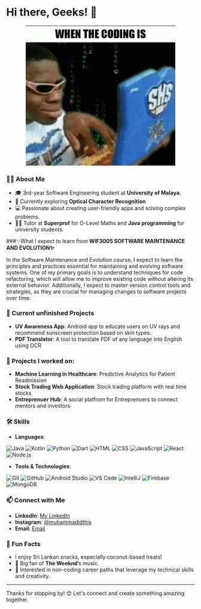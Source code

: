 # Hi there, Geeks! 👋 

<div align="center">
  <img src="./when-the-coding.gif" alt="Excited GIF" width="400"/>
</div>


### 👨‍💻 About Me
- 🎓 3rd-year Software Engineering student at **University of Malaya**.
- 🌱 Currently exploring **Optical Character Recognition**
- 💻 Passionate about creating user-friendly apps and solving complex problems.
- 🧑‍🏫 Tutor at **Superprof** for O-Level Maths and **Java programming** for university students.

###✨What I expect to learn from **WIF3005 SOFTWARE MAINTENANCE AND EVOLUTION✨**

In the Software Maintenance and Evolution course, I expect to learn the principles and practices essential for maintaining and evolving software systems. One of my primary goals is to understand techniques for code refactoring, which will allow me to improve existing code without altering its external behavior. Additionally, I expect to master version control tools and strategies, as they are crucial for managing changes to software projects over time.


### 🔭 Current unfinished Projects
- **UV Awareness App**: Android app to educate users on UV rays and recommend sunscreen protection based on skin types.
- **PDF Translator**: A tool to translate PDF of any language into English using OCR

### 🔭 Projects I worked on:
- **Machine Learning in Healthcare**: Predictive Analytics for Patient Readmission
- **Stock Trading Web Application**: Stock trading platform with real time stocks
- **Entreprenuer Hub**: A social platfrom for Entreprenuers to connect mentors and investors
### 🛠️ Skills
- **Languages**:
<p>
<img src="https://cdn.jsdelivr.net/gh/devicons/devicon/icons/java/java-original.svg" alt="Java" width="40" height="40"/>
<img src="https://cdn.jsdelivr.net/gh/devicons/devicon/icons/kotlin/kotlin-original.svg" alt="Kotlin" width="40" height="40"/>
<img src="https://cdn.jsdelivr.net/gh/devicons/devicon/icons/python/python-original.svg" alt="Python" width="40" height="40"/>
<img src="https://cdn.jsdelivr.net/gh/devicons/devicon/icons/dart/dart-original.svg" alt="Dart" width="40" height="40"/>
<img src="https://cdn.jsdelivr.net/gh/devicons/devicon/icons/html5/html5-original.svg" alt="HTML" width="40" height="40"/>
<img src="https://cdn.jsdelivr.net/gh/devicons/devicon/icons/css3/css3-original.svg" alt="CSS" width="40" height="40"/>
<img src="https://cdn.jsdelivr.net/gh/devicons/devicon/icons/javascript/javascript-original.svg" alt="JavaScript" width="40" height="40"/>
<img src="https://cdn.jsdelivr.net/gh/devicons/devicon/icons/react/react-original.svg" alt="React" width="40" height="40"/>
<img src="https://cdn.jsdelivr.net/gh/devicons/devicon/icons/nodejs/nodejs-original.svg" alt="Node.js" width="40" height="40"/>
</p>

- **Tools & Technologies**:
<p>
<img src="https://cdn.jsdelivr.net/gh/devicons/devicon/icons/git/git-original.svg" alt="Git" width="40" height="40"/> 
<img src="https://cdn.jsdelivr.net/gh/devicons/devicon/icons/github/github-original.svg" alt="GitHub" width="40" height="40"/> 
<img src="https://cdn.jsdelivr.net/gh/devicons/devicon/icons/androidstudio/androidstudio-original.svg" alt="Android Studio" width="40" height="40"/> 
<img src="https://cdn.jsdelivr.net/gh/devicons/devicon/icons/vscode/vscode-original.svg" alt="VS Code" width="40" height="40"/>
<img src="https://cdn.jsdelivr.net/gh/devicons/devicon/icons/intellij/intellij-original.svg" alt="IntelliJ" width="40" height="40"/>
<img src="https://cdn.jsdelivr.net/gh/devicons/devicon/icons/firebase/firebase-plain.svg" alt="Firebase" width="40" height="40"/>
<img src="https://cdn.jsdelivr.net/gh/devicons/devicon/icons/mongodb/mongodb-original.svg" alt="MongoDB" width="40" height="40"/>
</p> 


### 📫 Connect with Me
- **LinkedIn**: [My LinkedIn](https://linkedin.com/in/abdullahtaludkerse)
- **Instagram**: [@muhammadidthis](https://instagram/muhammadidthis)
- **Email**: [Email](abdullahtalukder46@gmail.com)

<!--### 📈 GitHub Stats
![Your GitHub stats](https://github-readme-stats.vercel.app/api?username=YourUsername&show_icons=true&theme=radical) -->

### 🌱 Fun Facts
- I enjoy Sri Lankan snacks, especially coconut-based treats!
- 🎵 Big fan of **The Weeknd**’s music.
- 🧠 Interested in non-coding career paths that leverage my technical skills and creativity.

---

Thanks for stopping by! 😊 Let's connect and create something amazing together.
